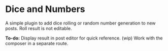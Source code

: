 # Dice and Numbers

A simple plugin to add dice rolling or random number generation to new posts. Roll result is not editable.

**To-do:**
Display result in post editor for quick reference. (wip)
Work with the composer in a separate route.
